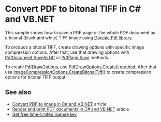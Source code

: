 # Convert PDF to bitonal TIFF in C# and VB.NET
This sample shows how to save a PDF page or the whole PDF document as a bitonal (black and white) TIFF image using [Docotic.Pdf library](https://bitmiracle.com/pdf-library/).

To produce a bitonal TIFF, create drawing options with specific image compression options. After that, use that drawing options with [PdfDocument.SaveAsTiff](https://bitmiracle.com/pdf-library/help/pdfdocument.saveastiff.html) or [PdfPage.Save](https://bitmiracle.com/pdf-library/help/pdfpage.save.html) methods.

To create [PdfDrawOptions](https://bitmiracle.com/pdf-library/help/pdfdrawoptions.html), use [PdfDrawOptions.Create() method](https://bitmiracle.com/pdf-library/help/pdfdrawoptions.create.html). After that use [ImageCompressionOptions.CreateBitonalTiff()](https://bitmiracle.com/pdf-library/help/imagecompressionoptions.createbitonaltiff.html) to create compression options for bitonal TIFF output.

## See also
* [Convert PDF to image in C# and VB.NET](https://bitmiracle.com/pdf-library/convert-pdf-to-image.aspx) article
* [Render and print PDF documents in C# and VB.NET](https://bitmiracle.com/pdf-library/draw-print-pdf.aspx) article
* [Get free time-limited license key](https://bitmiracle.com/pdf-library/download-pdf-library.aspx)